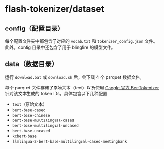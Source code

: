 # flash-tokenizer/dataset

## config（配置目录）

每个配置文件夹中都包含了对应的 `vocab.txt` 和 `tokenizer_config.json` 文件。此外，config 目录中还包含了用于 blingfire 的模型文件。

## data（数据目录）

运行 `download.bat` 或 `download.sh` 后，会下载 4 个 parquet 数据文件。

每个 parquet 文件存储了原始文本（text）以及使用 [Google 官方 BertTokenizer](https://github.com/google-research/bert/blob/master/tokenization.py) 针对该文本生成的 token IDs。具体包含以下几种配置：

* `text`（原始文本）
* `bert-base-cased`
* `bert-base-chinese`
* `bert-base-multilingual-cased`
* `bert-base-multilingual-uncased`
* `bert-base-uncased`
* `kcbert-base`
* `llmlingua-2-bert-base-multilingual-cased-meetingbank`